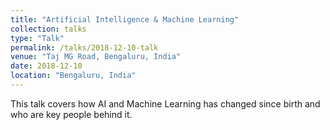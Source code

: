 ```yaml
---
title: "Artificial Intelligence & Machine Learning"
collection: talks
type: "Talk"
permalink: /talks/2018-12-10-talk
venue: "Taj MG Road, Bengaluru, India"
date: 2018-12-10
location: "Bengaluru, India"
---
```



This talk covers how AI and Machine Learning has changed since birth and who are key people behind it. 


